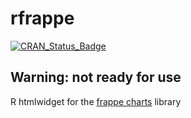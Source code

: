 
<!-- README.md is generated from README.Rmd. Please edit that file -->
rfrappe
=======

[![CRAN\_Status\_Badge](http://www.r-pkg.org/badges/version/pkgdown)](https://cran.r-project.org/package=rfrappe)

Warning: not ready for use
--------------------------

R htmlwidget for the [frappe charts](https://github.com/frappe/charts) library

